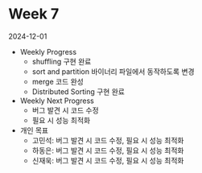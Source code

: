 # Week 7

2024-12-01

- Weekly Progress
    - shuffling 구현 완료
    - sort and partition 바이너리 파일에서 동작하도록 변경
    - merge 코드 완성
    - Distributed Sorting 구현 완료
- Weekly Next Progress
    - 버그 발견 시 코드 수정
    - 필요 시 성능 최적화
- 개인 목표
    - 고민석: 버그 발견 시 코드 수정, 필요 시 성능 최적화
    - 하동은: 버그 발견 시 코드 수정, 필요 시 성능 최적화
    - 신재욱: 버그 발견 시 코드 수정, 필요 시 성능 최적화
